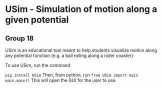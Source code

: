 # USim - Simulation of motion along a given potential
## Group 18

USim is an educational tool meant to help students visualize motion along any potential function (e.g. a ball rolling along a roller coaster)

To use USim, run the command

```pip install USim```
Then, from python, run 
```from USim import main```
```main.main()```
This will open the GUI for the user to use.